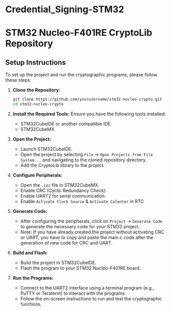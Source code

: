 # Credential_Signing-STM32

# STM32 Nucleo-F401RE CryptoLib Repository

## Setup Instructions

To set up the project and run the cryptographic programs, please follow these steps:

1. **Clone the Repository:**
   ```sh
   git clone https://github.com/yourusername/stm32-nucleo-crypto.git
   cd stm32-nucleo-crypto
   ```

2. **Install the Required Tools:**
   Ensure you have the following tools installed:
   - STM32CubeIDE or another compatible IDE
   - STM32CubeMX

3. **Open the Project:**
   - Launch STM32CubeIDE.
   - Open the project by selecting `File` -> `Open Projects from File System...` and navigating to the cloned repository directory.
   - Add the CryptoLib library to the project. 

4. **Configure Peripherals:**
   - Open the `.ioc` file in STM32CubeMX.
   - Enable CRC (Cyclic Redundancy Check).
   - Enable UART2 for serial communication.
   - Enable `Activate Clock Source` & `Activate Calenter` in RTC

5. **Generate Code:**
   - After configuring the peripherals, click on `Project` -> `Generate Code` to generate the necessary code for your STM32 project.
   - Note: If you have already created the project without activating CRC or UART, you have to copy and paste the main.c code after the generation of new code for CRC and UART.

6. **Build and Flash:**
   - Build the project in STM32CubeIDE.
   - Flash the program to your STM32 Nucleo-F401RE board.

7. **Run the Programs:**
   - Connect to the UART2 interface using a terminal program (e.g., PuTTY or Teraterm) to interact with the programs.
   - Follow the on-screen instructions to run and test the cryptographic functions.
